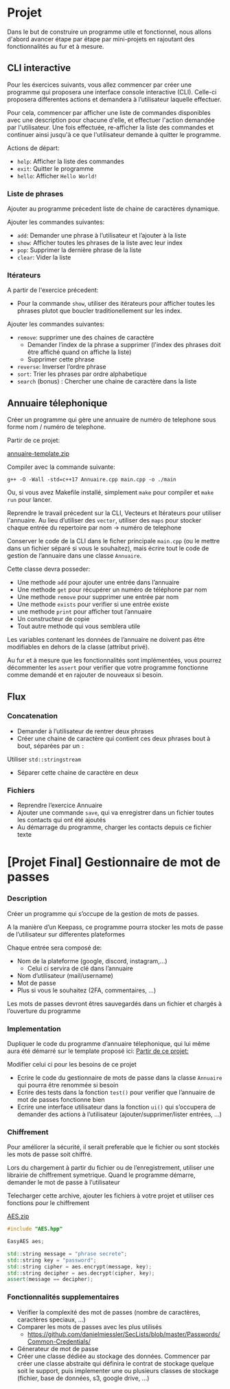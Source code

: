 # Projet

Dans le but de construire un programme utile et fonctionnel, nous allons d'abord avancer étape par étape par mini-projets en rajoutant des fonctionnalités au fur et à mesure.

## CLI interactive

Pour les éxercices suivants, vous allez commencer par créer une programme qui proposera une interface console interactive (CLI). Celle-ci proposera differentes actions et demandera à l’utilisateur laquelle effectuer.

Pour cela, commencer par afficher une liste de commandes disponibles avec une description pour chacune d'elle, et effectuer l'action demandée par l'utilisateur. Une fois effectuée, re-afficher la liste des commandes et continuer ainsi jusqu'à ce que l'utilisateur demande à quitter le programme.

Actions de départ:

- `help`: Afficher la liste des commandes
- `exit`: Quitter le programme
- `hello`: Afficher `Hello World!`

### Liste de phrases

Ajouter au programme précedent liste de chaine de caractères dynamique.

Ajouter les commandes suivantes:

- `add`: Demander une phrase à l’utilisateur et l’ajouter à la liste
- `show`: Afficher toutes les phrases de la liste avec leur index
- `pop`: Supprimer la dernière phrase de la liste
- `clear`: Vider la liste

### Itérateurs

A partir de l'exercice précedent:

- Pour la commande `show`, utiliser des itérateurs pour afficher toutes les phrases plutot que boucler traditionellement sur les index.

Ajouter les commandes suivantes:

- `remove`: supprimer une des chaines de caractère
  - Demander l’index de la phrase a supprimer (l'index des phrases doit être affiché quand on affiche la liste)
  - Supprimer cette phrase
- `reverse`: Inverser l’ordre phrase
- `sort`: Trier les phrases par ordre alphabetique
- `search` (bonus) : Chercher une chaine de caractère dans la liste

## Annuaire télephonique

Créer un programme qui gère une annuaire de numéro de telephone sous forme nom / numéro de telephone.

Partir de ce projet:

[annuaire-template.zip](/files/annuaire-template.zip)

Compiler avec la commande suivante:

`g++ -O -Wall -std=c++17 Annuaire.cpp main.cpp -o ./main`

Ou, si vous avez Makefile installé, simplement `make` pour compiler et `make run` pour lancer.

Reprendre le travail précedent sur la CLI, Vecteurs et Itérateurs pour utiliser l'annuaire. Au lieu d’utiliser des `vector`, utiliser des `maps` pour stocker chaque entrée du repertoire par nom → numéro de telephone

Conserver le code de la CLI dans le ficher principale `main.cpp` (ou le mettre dans un fichier séparé si vous le souhaitez), mais écrire tout le code de gestion de l’annuaire dans une classe `Annuaire`.

Cette classe devra posseder:

- Une methode `add` pour ajouter une entrée dans l’annuaire
- Une methode `get` pour récupérer un numéro de téléphone par nom
- Une methode `remove` pour supprimer une entrée par nom
- Une methode `exists` pour verifier si une entrée existe
- une methode `print` pour afficher tout l’annuaire
- Un constructeur de copie
- Tout autre methode qui vous semblera utile

Les variables contenant les données de l’annuaire ne doivent pas être modifiables en dehors de la classe (attribut privé).

Au fur et à mesure que les fonctionnalités sont implémentées, vous pourrez décommenter les `assert` pour verifier que votre programme fonctionne comme demandé et en rajouter de nouveaux si besoin.

## Flux

### Concatenation

- Demander à l’utilisateur de rentrer deux phrases
- Créer une chaine de caractère qui contient ces deux phrases bout à bout, séparées par un `:`

Utiliser `std::stringstream`

- Séparer cette chaine de caractère en deux

### Fichiers

- Reprendre l’exercice Annuaire
- Ajouter une commande `save`, qui va enregistrer dans un fichier toutes les contacts qui ont été ajoutés
- Au démarrage du programme, charger les contacts depuis ce fichier texte

# [Projet Final] Gestionnaire de mot de passes

### Description

Créer un programme qui s’occupe de la gestion de mots de passes.

A la manière d’un Keepass, ce programme pourra stocker les mots de passe de l’utilisateur sur differentes plateformes

Chaque entrée sera composé de:

- Nom de la plateforme (google, discord, instagram,…)
  - Celui ci servira de clé dans l’annuaire
- Nom d’utilisateur (mail/username)
- Mot de passe
- Plus si vous le souhaitez (2FA, commentaires, …)

Les mots de passes devront êtres sauvegardés dans un fichier et chargés à l’ouverture du programme

### Implementation

Dupliquer le code du programme d’annuaire télephonique, qui lui même aura été démarré sur le template proposé ici: [Partir de ce projet:](#annuaire)

Modifier celui ci pour les besoins de ce projet

- Ecrire le code du gestionnaire de mots de passe dans la classe `Annuaire` qui pourra être renommée si besoin
- Ecrire des tests dans la fonction `test()` pour verifier que l’annuaire de mot de passes fonctionne bien
- Ecrire une interface utilisateur dans la fonction `ui()` qui s’occupera de demander des actions à l’utilisateur (ajouter/supprimer/lister entrées, …)

### Chiffrement

Pour améliorer la sécurité, il serait preferable que le fichier ou sont stockés les mots de passe soit chiffré.

Lors du chargement à partir du fichier ou de l’enregistrement, utiliser une librairie de chiffrement symetrique. Quand le programme démarre, demander le mot de passe à l’utilisateur

Telecharger cette archive, ajouter les fichiers à votre projet et utiliser ces fonctions pour le chiffrement

[AES.zip](/files/AES.zip)

```cpp
#include "AES.hpp"

EasyAES aes;

std::string message = "phrase secrete";
std::string key = "password";
std::string cipher = aes.encrypt(message, key);
std::string decipher = aes.decrypt(cipher, key);
assert(message == decipher);

```

### Fonctionnalités supplementaires

- Verifier la complexité des mot de passes (nombre de caractères, caractères speciaux, …)
- Comparer les mots de passes avec les plus utilisés
  - https://github.com/danielmiessler/SecLists/blob/master/Passwords/Common-Credentials/
- Génerateur de mot de passe
- Créer une classe dédiée au stockage des données. Commencer par créer une classe abstraite qui définira le contrat de stockage quelque soit le support, puis implementer une ou plusieurs classes de stockage (fichier, base de données, s3, google drive, ...)
